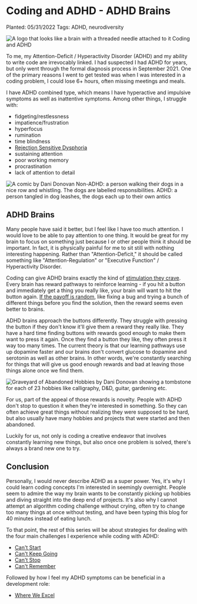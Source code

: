 # Coding and ADHD - ADHD Brains

Planted: 05/31/2022
Tags: ADHD, neurodiversity

![A logo that looks like a brain with a threaded needle attached to it Coding and ADHD](https://images.abbeyperini.com/ADHD-series/coding&adhd.png)

To me, my Attention-Deficit / Hyperactivity Disorder (ADHD) and my ability to write code are irrevocably linked. I had suspected I had ADHD for years, but only went through the formal diagnosis process in September 2021. One of the primary reasons I went to get tested was when I was interested in a coding problem, I could lose 6+ hours, often missing meetings and meals.

I have ADHD combined type, which means I have hyperactive and impulsive symptoms as well as inattentive symptoms. Among other things, I struggle with:

- fidgeting/restlessness
- impatience/frustration
- hyperfocus
- rumination
- time blindness
- [Rejection Sensitive Dysphoria](https://www.additudemag.com/rejection-sensitive-dysphoria-and-adhd/#:~:text=Rejection%20sensitive%20dysphoria%20(RSD)%20is,high%20standards%20or%20others'%20expectations.)
- sustaining attention
- poor working memory
- procrastination
- lack of attention to detail

![A comic by Dani Donovan Non-ADHD: a person walking their dogs in a nice row and whistling. The dogs are labelled responsibilities. ADHD: a person tangled in dog leashes, the dogs each up to their own antics](https://images.abbeyperini.com/ADHD-series/dogs.jpeg)

## ADHD Brains

Many people have said it better, but I feel like I have too much attention. I would love to be able to pay attention to one thing. It would be great for my brain to focus on something just because I or other people think it should be important. In fact, it is physically painful for me to sit still with nothing interesting happening. Rather than "Attention-Deficit," it should be called something like "Attention-Regulation" or "Executive Function" / Hyperactivity Disorder.

Coding can give ADHD brains exactly the kind of [stimulation they crave](https://www.additudemag.com/brain-stimulation-and-adhd-cravings-dependency-and-regulation/). Every brain has reward pathways to reinforce learning - if you hit a button and immediately get a thing you really like, your brain will want to hit the button again. [If the payoff is random](https://theconversation.com/designed-to-deceive-how-gambling-distorts-reality-and-hooks-your-brain-91052), like fixing a bug and trying a bunch of different things before you find the solution, then the reward seems even better to brains.

ADHD brains approach the buttons differently. They struggle with pressing the button if they don't know it'll give them a reward they really like. They have a hard time finding buttons with rewards good enough to make them want to press it again. Once they find a button they like, they often press it way too many times. The current theory is that our learning pathways use up dopamine faster and our brains don't convert glucose to dopamine and serotonin as well as other brains. In other words, we're constantly searching for things that will give us good enough rewards and bad at leaving those things alone once we find them.

![Graveyard of Abandoned Hobbies by Dani Donovan showing a tombstone for each of 23 hobbies like calligraphy, D&D, guitar, gardening etc.](https://images.abbeyperini.com/ADHD-series/graveyard.jpeg)

For us, part of the appeal of those rewards is novelty. People with ADHD don't stop to question it when they're interested in something. So they can often achieve great things without realizing they were supposed to be hard, but also usually have many hobbies and projects that were started and then abandoned.

Luckily for us, not only is coding a creative endeavor that involves constantly learning new things, but also once one problem is solved, there's always a brand new one to try.

## Conclusion

Personally, I would never describe ADHD as a super power. Yes, it's why I could learn coding concepts I'm interested in seemingly overnight. People seem to admire the way my brain wants to be constantly picking up hobbies and diving straight into the deep end of projects. It's also why I cannot attempt an algorithm coding challenge without crying, often try to change too many things at once without testing, and have been typing this blog for 40 minutes instead of eating lunch.

To that point, the rest of this series will be about strategies for dealing with the four main challenges I experience while coding with ADHD:

- [Can't Start](https://dev.to/abbeyperini/coding-and-adhd-cant-start-23l3)
- [Can't Keep Going](https://dev.to/abbeyperini/coding-and-adhd-cant-keep-going-5aj2)
- [Can't Stop](https://dev.to/abbeyperini/coding-and-adhd-cant-stop-10mf)
- [Can't Remember](https://dev.to/abbeyperini/coding-and-adhd-cant-remember-30b4)

Followed by how I feel my ADHD symptoms can be beneficial in a development role:

- [Where We Excel](https://dev.to/abbeyperini/coding-and-adhd-where-we-excel-454j)
